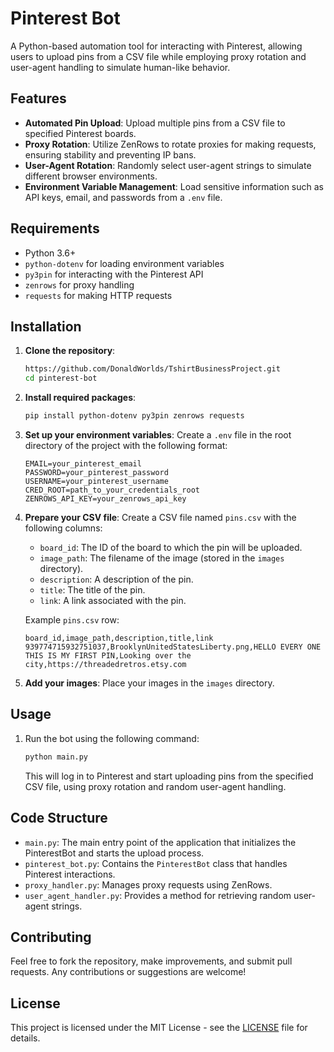 # Pinterest Bot

A Python-based automation tool for interacting with Pinterest, allowing users to upload pins from a CSV file while employing proxy rotation and user-agent handling to simulate human-like behavior.

## Features

- **Automated Pin Upload**: Upload multiple pins from a CSV file to specified Pinterest boards.
- **Proxy Rotation**: Utilize ZenRows to rotate proxies for making requests, ensuring stability and preventing IP bans.
- **User-Agent Rotation**: Randomly select user-agent strings to simulate different browser environments.
- **Environment Variable Management**: Load sensitive information such as API keys, email, and passwords from a `.env` file.

## Requirements

- Python 3.6+
- `python-dotenv` for loading environment variables
- `py3pin` for interacting with the Pinterest API
- `zenrows` for proxy handling
- `requests` for making HTTP requests

## Installation

1. **Clone the repository**:

   ```bash
   https://github.com/DonaldWorlds/TshirtBusinessProject.git
   cd pinterest-bot
   ```

2. **Install required packages**:

   ```bash
   pip install python-dotenv py3pin zenrows requests
   ```

3. **Set up your environment variables**: Create a `.env` file in the root directory of the project with the following format:

   ```plaintext
   EMAIL=your_pinterest_email
   PASSWORD=your_pinterest_password
   USERNAME=your_pinterest_username
   CRED_ROOT=path_to_your_credentials_root
   ZENROWS_API_KEY=your_zenrows_api_key
   ```

4. **Prepare your CSV file**: Create a CSV file named `pins.csv` with the following columns:
   - `board_id`: The ID of the board to which the pin will be uploaded.
   - `image_path`: The filename of the image (stored in the `images` directory).
   - `description`: A description of the pin.
   - `title`: The title of the pin.
   - `link`: A link associated with the pin.

   Example `pins.csv` row:
   ```csv
   board_id,image_path,description,title,link
   939774715932751037,BrooklynUnitedStatesLiberty.png,HELLO EVERY ONE THIS IS MY FIRST PIN,Looking over the city,https://threadedretros.etsy.com
   ```

5. **Add your images**: Place your images in the `images` directory.

## Usage

1. Run the bot using the following command:

   ```bash
   python main.py
   ```

   This will log in to Pinterest and start uploading pins from the specified CSV file, using proxy rotation and random user-agent handling.

## Code Structure

- `main.py`: The main entry point of the application that initializes the PinterestBot and starts the upload process.
- `pinterest_bot.py`: Contains the `PinterestBot` class that handles Pinterest interactions.
- `proxy_handler.py`: Manages proxy requests using ZenRows.
- `user_agent_handler.py`: Provides a method for retrieving random user-agent strings.

## Contributing

Feel free to fork the repository, make improvements, and submit pull requests. Any contributions or suggestions are welcome!

## License

This project is licensed under the MIT License - see the [LICENSE](LICENSE) file for details.
```

